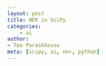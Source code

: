 ```yaml
---
layout: post
title: NER in SciPy
categories: 
    - ai
author:
- Teo Parashkevov
meta: [scipy, ai, ner, python]
---
```


